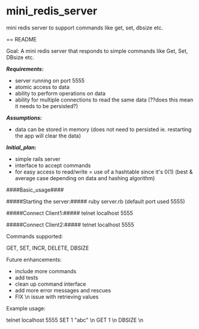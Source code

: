 # mini_redis_server
mini redis server to support commands like get, set, dbsize etc.


== README

Goal: A mini redis server that responds to simple commands like Get, Set, DBsize etc.

***Requirements:***
- server running on port 5555
- atomic access to data
- ability to perform operations on data
- ability for multiple connections to read the same data (??does this mean it needs to be persisted?)

***Assumptions:***
- data can be stored in memory (does not need to persisted ie. restarting the app will clear the data)

***Initial_plan:***
- simple rails server
- interface to accept commands
- for easy access to read/write = use of a hashtable since it's 0(1) (best & average case depending on data and hashing algorithm)

####Basic_usage####

#####Starting the server:#####
ruby server.rb (default port used 5555)

#####Connect Client1:#####
telnet localhost 5555

#####Connect Client2:#####
telnet localhost 5555

Commands supported:

GET, SET, INCR, DELETE, DBSIZE

Future enhancements:
- include more commands
- add tests
- clean up command interface
- add more error messages and rescues
- FIX \n issue with retrieving values

Example usage:

telnet localhost 5555
SET 1 "abc" \n
GET 1 \n
DBSIZE \n